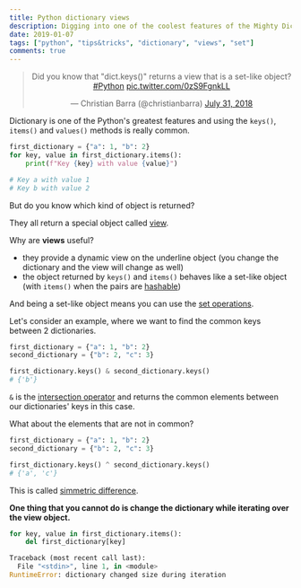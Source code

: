 ```yaml
---
title: Python dictionary views
description: Digging into one of the coolest features of the Mighty Dictionary
date: 2019-01-07
tags: ["python", "tips&tricks", "dictionary", "views", "set"]
comments: true
---
```


<center>
    <blockquote class="twitter-tweet" data-lang="en"><p lang="en" dir="ltr">Did you know that &quot;dict.keys()&quot; returns a view that is a set-like object? <a href="https://twitter.com/hashtag/Python?src=hash&amp;ref_src=twsrc%5Etfw">#Python</a> <a href="https://t.co/0zS9FgnkLL">pic.twitter.com/0zS9FgnkLL</a></p>&mdash; Christian Barra (@christianbarra) <a href="https://twitter.com/christianbarra/status/1024266442374557696?ref_src=twsrc%5Etfw">July 31, 2018</a>
    </blockquote>
    <script async src="https://platform.twitter.com/widgets.js" charset="utf-8"></script>
</center>

Dictionary is one of the Python's greatest features and using the `keys()`, `items()` and `values()` methods is really common.

```python
first_dictionary = {"a": 1, "b": 2}
for key, value in first_dictionary.items():
    print(f"Key {key} with value {value}")

# Key a with value 1
# Key b with value 2
```

But do you know which kind of object is returned?

They all return a special object called [view](https://docs.python.org/3/library/stdtypes.html#dictionary-view-objects).

Why are **views** useful?

- they provide a dynamic view on the underline object (you change the dictionary and the view will change as well)
- the object returned by `keys()` and `items()` behaves like a set-like object (with `items()` when the pairs are [hashable](https://docs.python.org/3/glossary.html#term-hashable))

And being a set-like object means you can use the [set operations](https://docs.python.org/3.6/library/stdtypes.html#set-types-set-frozenset).

Let's consider an example, where we want to find the common keys between 2 dictionaries.

```python
first_dictionary = {"a": 1, "b": 2}
second_dictionary = {"b": 2, "c": 3}

first_dictionary.keys() & second_dictionary.keys()
# {'b'}
```

`&` is the [intersection operator](https://docs.python.org/3.6/library/stdtypes.html#frozenset.intersection) and returns the common elements between our dictionaries' keys in this case.

What about the elements that are not in common?

```python
first_dictionary = {"a": 1, "b": 2}
second_dictionary = {"b": 2, "c": 3}

first_dictionary.keys() ^ second_dictionary.keys()
# {'a', 'c'}
```

This is called [simmetric difference](https://docs.python.org/3.6/library/stdtypes.html#frozenset.symmetric_difference).

**One thing that you cannot do is change the dictionary while iterating over the view object.**

```python
for key, value in first_dictionary.items():
    del first_dictionary[key]

Traceback (most recent call last):
  File "<stdin>", line 1, in <module>
RuntimeError: dictionary changed size during iteration
```
